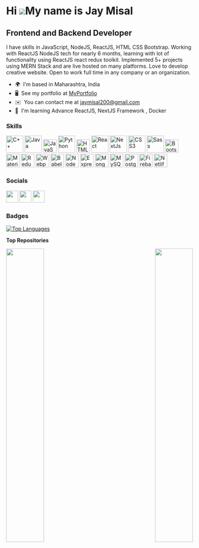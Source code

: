 <!-- ### Hi there 👋 -->

<!--
**JayM2000/JayM2000** is a ✨ _special_ ✨ repository because its `README.md` (this file) appears on your GitHub profile.

Here are some ideas to get you started:

- 🔭 I’m currently working on ...
- 🌱 I’m currently learning ...
- 👯 I’m looking to collaborate on ...
- 🤔 I’m looking for help with ...
- 💬 Ask me about ...
- 📫 How to reach me: ...
- 😄 Pronouns: ...
- ⚡ Fun fact: ...
-->

Hi ![](https://user-images.githubusercontent.com/18350557/176309783-0785949b-9127-417c-8b55-ab5a4333674e.gif)My name is Jay Misal
=================================================================================================================================

Frontend and Backend Developer
------------------------------

I have skills in JavaScript, NodeJS, ReactJS, HTML CSS Bootstrap. Working with ReactJS NodeJS tech for nearly 6 months, learning with lot of functionality using ReactJS react redux toolkit. Implemented 5+ projects using MERN Stack and are live hosted on many platforms. Love to develop creative website. Open to work full time in any company or an organization.

* 🌍  I'm based in Maharashtra, India
* 🖥️  See my portfolio at [MyPortfolio](http://jaytm.ga/)
* ✉️  You can contact me at [jaymisal200@gmail.com](mailto:jaymisal200@gmail.com)
* 🧠  I'm learning Advance ReactJS, NextJS Framework , Docker

### Skills


<p align="left">
<a href="https://docs.microsoft.com/en-us/cpp/?view=msvc-170" target="_blank" rel="noreferrer"><img src="https://user-images.githubusercontent.com/69978761/213107898-d20dc3c0-c8bf-4850-a90b-38eda8107998.png" width="46" height="46" alt="C++" /></a>
<a href="https://www.oracle.com/java/" target="_blank" rel="noreferrer"><img src="https://user-images.githubusercontent.com/69978761/213110404-80ebdaae-e606-4c74-953b-91472a1a0b09.png" width="46" height="46" alt="Java" /></a>
<a href="https://developer.mozilla.org/en-US/docs/Web/JavaScript" target="_blank" rel="noreferrer"><img src="https://user-images.githubusercontent.com/69978761/213111168-1a8fc330-cea5-4c3d-892e-f598ef486ff6.png" width="36" height="36" alt="JavaScript" /></a>
<a href="https://www.python.org/" target="_blank" rel="noreferrer"><img src="https://user-images.githubusercontent.com/69978761/213111543-c484765a-2262-408b-b8fc-d51733d03b5d.png" width="46" height="46" alt="Python" /></a>
<a href="https://developer.mozilla.org/en-US/docs/Glossary/HTML5" target="_blank" rel="noreferrer"><img src="https://user-images.githubusercontent.com/69978761/213111767-2d32d1cd-e001-40c5-9bf1-a5c40e16b783.png" width="36" height="36" alt="HTML5" /></a>
<a href="https://reactjs.org/" target="_blank" rel="noreferrer"><img src="https://user-images.githubusercontent.com/69978761/213112120-606f68a1-5dba-416d-b728-5e665564c9af.png" width="46" height="46" alt="React" /></a>
<a href="https://nextjs.org/docs" target="_blank" rel="noreferrer"><img src="https://user-images.githubusercontent.com/69978761/213112628-5c571ea8-b983-4d02-bcb0-5c28eca8c7c6.png" width="46" height="46" alt="NextJs" /></a>
<a href="https://www.w3.org/TR/CSS/#css" target="_blank" rel="noreferrer"><img src="https://user-images.githubusercontent.com/69978761/213112895-160c683d-4c69-4d9f-93d1-b1ebd5dd9385.png" width="46" height="46" alt="CSS3" /></a>
<a href="https://sass-lang.com/" target="_blank" rel="noreferrer"><img src="https://user-images.githubusercontent.com/69978761/213113139-0b86bf43-a386-4ee7-a115-cd040e57d67b.png" width="46" height="46" alt="Sass" /></a>
<a href="https://getbootstrap.com/" target="_blank" rel="noreferrer"><img src="https://user-images.githubusercontent.com/69978761/213113288-a3fe9f1b-d7db-42c0-9489-6dc620e3f6b7.png" width="36" height="36" alt="Bootstrap" /></a>
<a href="https://mui.com/" target="_blank" rel="noreferrer"><img src="https://user-images.githubusercontent.com/69978761/213113528-7786d108-d986-4954-a661-30cd6c2f98fb.png" width="36" height="36" alt="Material UI" /></a>
<a href="https://redux.js.org/" target="_blank" rel="noreferrer"><img src="https://user-images.githubusercontent.com/69978761/213113676-5ab24fed-6d77-4420-b4e5-5375deb221f0.png" width="36" height="36" alt="Redux" /></a>
<a href="https://webpack.js.org/" target="_blank" rel="noreferrer"><img src="https://user-images.githubusercontent.com/69978761/213114694-e5e8c98b-0962-41af-944f-d90301e71802.png" width="36" height="36" alt="Webpack" /></a>
<a href="https://babeljs.io/" target="_blank" rel="noreferrer"><img src="https://user-images.githubusercontent.com/69978761/213114938-ef31cd65-dc7e-401c-afb1-9e5d75f24573.png" width="36" height="36" alt="Babel" /></a>
<a href="https://nodejs.org/en/" target="_blank" rel="noreferrer"><img src="https://user-images.githubusercontent.com/69978761/213115128-79bf5add-e0c7-4468-b87e-6652bcdb31fa.png" width="36" height="36" alt="NodeJS" /></a>
<a href="https://expressjs.com/" target="_blank" rel="noreferrer"><img src="https://user-images.githubusercontent.com/69978761/213115893-35af0e7d-efba-45f5-823b-9644fe4d7fa8.png" width="36" height="36" alt="Express" /></a>
<a href="https://www.mongodb.com/" target="_blank" rel="noreferrer"><img src="https://user-images.githubusercontent.com/69978761/213116085-fab9f599-8396-44b9-b578-e40c1bf02172.png" width="36" height="36" alt="MongoDB" /></a>
<a href="https://www.mysql.com/" target="_blank" rel="noreferrer"><img src="https://user-images.githubusercontent.com/69978761/213116260-287745e8-1e6e-42bb-86f2-0673449e4428.png" width="36" height="36" alt="MySQL" /></a>
<a href="https://www.postgresql.org/" target="_blank" rel="noreferrer"><img src="https://user-images.githubusercontent.com/69978761/213116391-770359ad-8a3f-4dc0-b128-c326b26f1f74.png" width="36" height="36" alt="PostgreSQL" /></a>
<a href="https://firebase.google.com/" target="_blank" rel="noreferrer"><img src="https://user-images.githubusercontent.com/69978761/213116571-78bbd382-b21a-4797-9dbd-99f18a212bae.png" width="36" height="36" alt="Firebase" /></a>
<a href="https://www.netlify.com/" target="_blank" rel="noreferrer"><img src="https://user-images.githubusercontent.com/69978761/213117015-c1464235-706d-44a4-94c4-20bd409659bf.png" width="36" height="36" alt="Netlify" /></a>
</p>


### Socials

<p align="left"> <a href="https://www.dev.to/jaym2000" target="_blank" rel="noreferrer"><img src="https://user-images.githubusercontent.com/69978761/213118916-11459075-dcd5-4cd4-a9df-a27555995ab4.png" width="32" height="32" /></a> <a href="https://www.github.com/JayM2000" target="_blank" rel="noreferrer"><img src="https://user-images.githubusercontent.com/69978761/213119123-d1806cc0-1edf-40e1-9f07-6b8c2af3c61b.png" width="32" height="32" /></a> <a href="https://www.linkedin.com/in/jaymisal200" target="_blank" rel="noreferrer"><img src="https://user-images.githubusercontent.com/69978761/213119391-6b652d2f-2d3b-46a7-ac5d-143fe8498cee.png" width="32" height="32" /></a></p>

### Badges

<a href="https://github.com/JayM2000" align="left"><img src="https://github-readme-stats.vercel.app/api/top-langs/?username=JayM2000&langs_count=10&title_color=0891b2&text_color=ffffff&icon_color=0891b2&bg_color=1c1917&hide_border=true&locale=en&custom_title=Top%20%Languages" alt="Top Languages" /></a>

<b>Top Repositories</b>

<div width="100%" align="center"><a href="https://github.com/JayM2000/DevConnectors" align="left"><img align="left" width="45%" src="https://github-readme-stats.vercel.app/api/pin/?username=JayM2000&repo=DevConnectors&title_color=0891b2&text_color=ffffff&icon_color=0891b2&bg_color=1c1917&hide_border=true&locale=en" /></a><a href="https://github.com/JayM2000/Viteproj--------" align="right"><img align="right" width="45%" src="https://github-readme-stats.vercel.app/api/pin/?username=JayM2000&repo=Viteproj--------&title_color=0891b2&text_color=ffffff&icon_color=0891b2&bg_color=1c1917&hide_border=true&locale=en" /></a></div><br /><br /><br /><br /><br /><br /><br />
